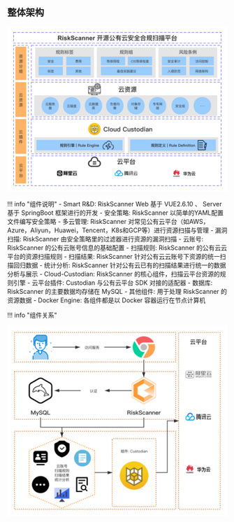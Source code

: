 ## 整体架构

![RiskScanner功能架构图](./img/intro/RiskScanner功能架构图.png)

!!! info "组件说明"
    - Smart R&D: RiskScanner Web 基于 VUE2.6.10 、 Server 基于 SpringBoot 框架进行的开发
    - 安全策略: RiskScanner 以简单的YAML配置文件编写安全策略
    - 多云管理: RiskScanner 对常见公有云平台（如AWS，Azure，Aliyun，Huawei，Tencent，K8s和GCP等）进行资源扫描与管理
    - 漏洞扫描: RiskScanner 由安全策略里的过滤器进行资源的漏洞扫描
    - 云账号: RiskScanner 的公有云账号信息的基础配置
    - 扫描规则: RiskScanner 的公有云云平台的资源扫描规则
    - 扫描结果: RiskScanner 针对公有云云账号下资源的统一扫描回归数据
    - 统计分析: RiskScanner 针对公有云已有的扫描结果进行统一的数据分析与展示
    - Cloud-Custodian: RiskScanner 的核心组件，扫描云平台资源的规则引擎
    - 云平台插件: Custodian 与公有云平台 SDK 对接的适配器
    - 数据库: RiskScanner 的主要数据均存储在 MySQL
    - 其他组件: 用于处理 RiskScanner 的资源数据
    - Docker Engine: 各组件都是以 Docker 容器运行在节点计算机
  
!!! info "组件关系"

![组件说明](./img/intro/RiskScanner流程图.png)